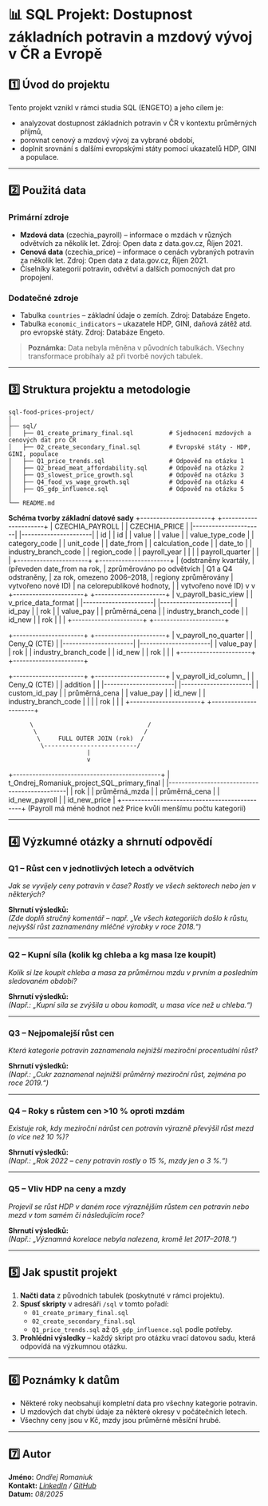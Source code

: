 # 📊 SQL Projekt: Dostupnost základních potravin a mzdový vývoj v ČR a Evropě

## 1️⃣ Úvod do projektu
Tento projekt vznikl v rámci studia SQL (ENGETO) a jeho cílem je:
- analyzovat dostupnost základních potravin v ČR v kontextu průměrných příjmů,
- porovnat cenový a mzdový vývoj za vybrané období,
- doplnit srovnání s dalšími evropskými státy pomocí ukazatelů HDP, GINI a populace.

---

## 2️⃣ Použitá data

### Primární zdroje
- **Mzdová data** (czechia_payroll) – informace o mzdách v různých odvětvích za několik let. Zdroj: Open data z data.gov.cz, Říjen 2021.
- **Cenová data** (czechia_price) – informace o cenách vybraných potravin za několik let. Zdroj: Open data z data.gov.cz, Říjen 2021.
- Číselníky kategorií potravin, odvětví a dalších pomocných dat pro propojení.

### Dodatečné zdroje
- Tabulka `countries` – základní údaje o zemích. Zdroj: Databáze Engeto.
- Tabulka `economic_indicators` – ukazatele HDP, GINI, daňová zátěž atd. pro evropské státy. Zdroj: Databáze Engeto.

> **Poznámka:** Data nebyla měněna v původních tabulkách. Všechny transformace probíhaly až při tvorbě nových tabulek.

---

## 3️⃣ Struktura projektu a metodologie

```plaintext
sql-food-prices-project/
│
├── sql/
│   ├── 01_create_primary_final.sql          # Sjednocení mzdových a cenových dat pro ČR
│   ├── 02_create_secondary_final.sql        # Evropské státy - HDP, GINI, populace
│   ├── Q1_price_trends.sql                  # Odpověď na otázku 1
│   ├── Q2_bread_meat_affordability.sql      # Odpověď na otázku 2
│   ├── Q3_slowest_price_growth.sql          # Odpověď na otázku 3
│   ├── Q4_food_vs_wage_growth.sql           # Odpověď na otázku 4
│   ├── Q5_gdp_influence.sql                 # Odpověď na otázku 5
│
└── README.md
```
**Schéma tvorby základní datové sady**
+----------------------+          +----------------------+
|   CZECHIA_PAYROLL    |          |    CZECHIA_PRICE     |
|----------------------|          |----------------------|
| id                   |          | id                   |
| value                |          | value                |
| value_type_code      |          | category_code        |
| unit_code            |          | date_from            |
| calculation_code     |          | date_to              |
| industry_branch_code |          | region_code          |
| payroll_year         |          |                      |
| payroll_quarter      |          |                      |
+----------------------+          +----------------------+
   | (odstraněny kvartály,            | (převeden date_from na rok,
   | zprůměrováno po odvětvích        | Q1 a Q4 odstraněny,
   | za rok, omezeno 2006–2018,       | regiony zprůměrovány
   | vytvořeno nové ID)               | na celorepublikové hodnoty,
   |                                  | vytvořeno nové ID)
   v                                  v
+----------------------+          +----------------------+
| v_payroll_basic_view |          | v_price_data_format  |
|----------------------|          |----------------------|
| id_pay               |          | rok                  |
| value_pay            |          | průměrná_cena        |
| industry_branch_code |          | id_new               |
| rok                  |          |                      |
+----------------------+          +----------------------+

+----------------------+          +----------------------+
| v_payroll_no_quarter |          |   Ceny_Q (CTE)       |
|----------------------|          |----------------------|
| value_pay            |          | rok                  |
| industry_branch_code |          | id_new               |
| rok                  |          |                      |
+----------------------+          +----------------------+

+----------------------+          +----------------------+
| v_payroll_id_column_ |          |   Ceny_Q (CTE)       |
| addition             |          |
|----------------------|          |----------------------|
| custom_id_pay        |          | průměrná_cena        |
| value_pay            |          | id_new               |
| industry_branch_code |          |                      |
| rok                  |          |                      |
+----------------------+          +----------------------+


          \                                /
           \                              /
            \     FULL OUTER JOIN (rok)  /
             \--------------------------/
                          |
                          v
+----------------------------------------------+
| t_Ondrej_Romaniuk_project_SQL_primary_final |
|----------------------------------------------|
| rok                                          |
| průměrná_mzda                                |
| průměrná_cena                                |
| id_new_payroll                               |
| id_new_price                                 |
+----------------------------------------------+
(Payroll má méně hodnot než Price kvůli menšímu počtu kategorií)

---

## 4️⃣ Výzkumné otázky a shrnutí odpovědí

### Q1 – Růst cen v jednotlivých letech a odvětvích
*Jak se vyvíjely ceny potravin v čase? Rostly ve všech sektorech nebo jen v některých?*

**Shrnutí výsledků:**  
*(Zde doplň stručný komentář – např. „Ve všech kategoriích došlo k růstu, nejvyšší růst zaznamenány mléčné výrobky v roce 2018.“)*

---

### Q2 – Kupní síla (kolik kg chleba a kg masa lze koupit)
*Kolik si lze koupit chleba a masa za průměrnou mzdu v prvním a posledním sledovaném období?*

**Shrnutí výsledků:**  
*(Např.: „Kupní síla se zvýšila u obou komodit, u masa více než u chleba.“)*

---

### Q3 – Nejpomalejší růst cen
*Která kategorie potravin zaznamenala nejnižší meziroční procentuální růst?*

**Shrnutí výsledků:**  
*(Např.: „Cukr zaznamenal nejnižší průměrný meziroční růst, zejména po roce 2019.“)*

---

### Q4 – Roky s růstem cen >10 % oproti mzdám
*Existuje rok, kdy meziroční nárůst cen potravin výrazně převýšil růst mezd (o více než 10 %)?*

**Shrnutí výsledků:**  
*(Např.: „Rok 2022 – ceny potravin rostly o 15 %, mzdy jen o 3 %.“)*

---

### Q5 – Vliv HDP na ceny a mzdy
*Projevil se růst HDP v daném roce výraznějším růstem cen potravin nebo mezd v tom samém či následujícím roce?*

**Shrnutí výsledků:**  
*(Např.: „Významná korelace nebyla nalezena, kromě let 2017–2018.“)*

---

## 5️⃣ Jak spustit projekt

1. **Načti data** z původních tabulek (poskytnuté v rámci projektu).
2. **Spusť skripty** v adresáři `/sql` v tomto pořadí:
   - `01_create_primary_final.sql`
   - `02_create_secondary_final.sql`
   - `Q1_price_trends.sql` až `Q5_gdp_influence.sql` podle potřeby.
3. **Prohlédni výsledky** – každý skript pro otázku vrací datovou sadu, která odpovídá na výzkumnou otázku.

---

## 6️⃣ Poznámky k datům
- Některé roky neobsahují kompletní data pro všechny kategorie potravin.
- U mzdových dat chybí údaje za některé okresy v počátečních letech.
- Všechny ceny jsou v Kč, mzdy jsou průměrné měsíční hrubé.

---

## 7️⃣ Autor
**Jméno:** *Ondřej Romaniuk*  
**Kontakt:** *[LinkedIn]([url](https://www.linkedin.com/in/ond%C5%99ej-romaniuk/)) / [GitHub]([url](https://github.com/OndrejRomaniuk))*  
**Datum:** *08/2025*



